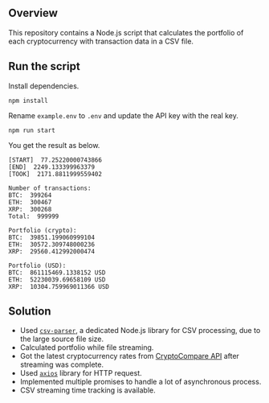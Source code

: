 ## Overview

This repository contains a Node.js script that calculates the portfolio of each cryptocurrency with transaction data in a CSV file.

## Run the script

Install dependencies.

```
npm install
```

Rename `example.env` to `.env` and update the API key with the real key.

```
npm run start
```

You get the result as below.
```
[START]  77.25220000743866
[END]  2249.133399963379
[TOOK]  2171.8811999559402 

Number of transactions:
BTC:  399264
ETH:  300467
XRP:  300268
Total:  999999

Portfolio (crypto):
BTC:  39851.199060999104
ETH:  30572.309748000236
XRP:  29560.412992000474

Portfolio (USD):
BTC:  861115469.1338152 USD
ETH:  52230039.69658109 USD
XRP:  10304.759969011366 USD
```

## Solution

- Used [`csv-parser`](https://www.npmjs.com/package/csv-parser), a dedicated Node.js library for CSV processing, due to the large source file size.
- Calculated portfolio while file streaming.
- Got the latest cryptocurrency rates from [CryptoCompare API](https://min-api.cryptocompare.com/data/price?fsym=BTC&tsyms=USD) after streaming was complete.
- Used [`axios`](https://www.npmjs.com/package/axios) library for HTTP request.
- Implemented multiple promises to handle a lot of asynchronous process.
- CSV streaming time tracking is available.
